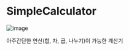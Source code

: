 # SimpleCalculator

![image](https://user-images.githubusercontent.com/115135514/234203766-2da8420f-eece-4799-b594-2798ee5e594e.png)

아주간단한 연산(합, 차, 곱, 나누기)이 가능한 계산기
